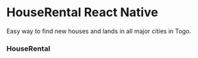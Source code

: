 # HouseRental React Native 
Easy way to find new houses and lands in all major cities in Togo.

### HouseRental
